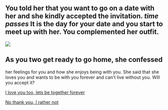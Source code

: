 ## You told her that you want to go on a date with her and she kindly accepted the invitation. *_time passes_* It is the day for your date and you start to meet up with her. You complemented her outfit.
![](https://i.redd.it/d8805l7h3pj31.png)
##  As you two get ready to go home, she confessed
her feelings for you and how she enjoys being with you. She said that she loves you and wants to be with you forever and can't live without you. Will you accept it?

  [I love you too, lets be together forever](ending1.md)

  [No thank you, I rather not](sadness.md)